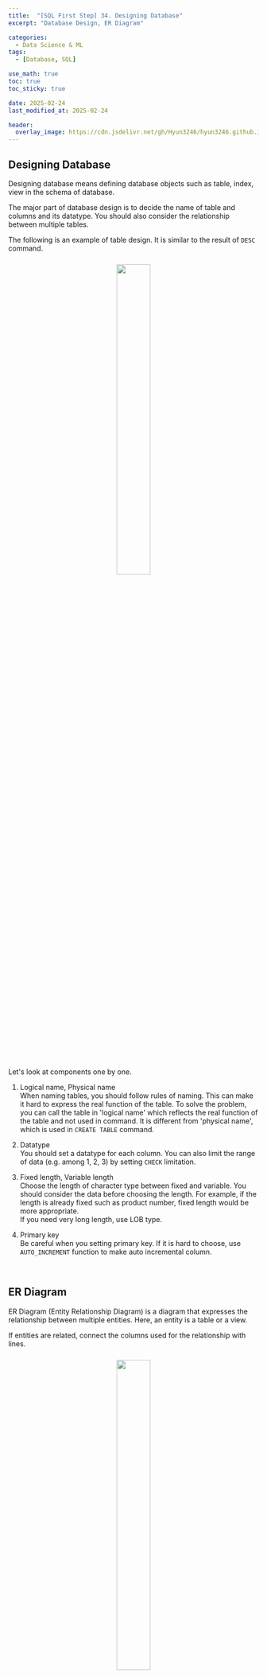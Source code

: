 ```yaml
---
title:  "[SQL First Step] 34. Designing Database"
excerpt: "Database Design, ER Diagram"

categories:
  - Data Science & ML
tags:
  - [Database, SQL]

use_math: true
toc: true
toc_sticky: true

date: 2025-02-24
last_modified_at: 2025-02-24

header:
  overlay_image: https://cdn.jsdelivr.net/gh/Hyun3246/hyun3246.github.io@master/image/overlay image/SQL First Step.png
---
```

## Designing Database
Designing database means defining database objects such as table, index, view in the schema of database.

The major part of database design is to decide the name of table and columns and its datatype. You should also consider the relationship between multiple tables.

The following is an example of table design. It is similar to the result of `DESC` command.
<br/>
<figure style="display:block; text-align:center;">
<img src="https://cdn.jsdelivr.net/gh/Hyun3246/hyun3246.github.io@master/image/SQL First Step/Example of Table design.png"
    style="width: 40%; height: auto; margin:10px">
</figure>
<br/>

Let's look at components one by one.

1. Logical name, Physical name <br/>
    When naming tables, you should follow rules of naming. This can make it hard to express the real function of the table. To solve the problem, you can call the table in 'logical name' which reflects the real function of the table and not used in command. It is different from 'physical name', which is used in `CREATE TABLE` command.

2. Datatype <br/>
    You should set a datatype for each column. You can also limit the range of data (e.g. among 1, 2, 3) by setting `CHECK` limitation.

3. Fixed length, Variable length <br/>
     Choose the length of character type between fixed and variable. You should consider the data before choosing the length. For example, if the length is already fixed such as product number, fixed length would be more appropriate. <br/>
     If you need very long length, use LOB type.
    
4. Primary key <br/>
    Be careful when you setting primary key. If it is hard to choose, use `AUTO_INCREMENT` function to make auto incremental column.


<br/>

## ER Diagram
ER Diagram (Entity Relationship Diagram) is a diagram that expresses the relationship between multiple entities. Here, an entity is a table or a view.

If entities are related, connect the columns used for the relationship with lines.
<br/>
<figure style="display:block; text-align:center;">
<img src="https://cdn.jsdelivr.net/gh/Hyun3246/hyun3246.github.io@master/image/SQL First Step/Example of ER Diagram.png"
    style="width: 40%; height: auto; margin:10px">
</figure>
<br/>


<br/>
<br/>

*All images, except those with separate source indications, are excerpted from lecture materials.*
